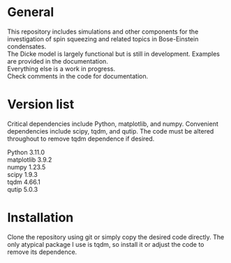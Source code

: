 # General
This repository includes simulations and other components for the investigation of spin squeezing and related topics in Bose-Einstein condensates.\
The Dicke model is largely functional but is still in development. Examples are provided in the documentation.\
Everything else is a work in progress.\
Check comments in the code for documentation.

# Version list
Critical dependencies include Python, matplotlib, and numpy. Convenient dependencies include scipy, tqdm, and qutip. The code must be altered throughout to remove tqdm dependence if desired.

Python      3.11.0\
matplotlib  3.9.2\
numpy       1.23.5\
scipy       1.9.3\
tqdm        4.66.1\
qutip       5.0.3

# Installation
Clone the repository using git or simply copy the desired code directly. The only atypical package I use is tqdm, so install it or adjust the code to remove its dependence.
